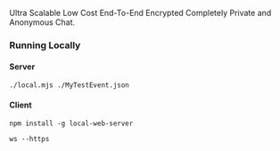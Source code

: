 Ultra Scalable Low Cost End-To-End Encrypted Completely Private and Anonymous Chat.

### Running Locally
#### Server

```
./local.mjs ./MyTestEvent.json
```

#### Client

```
npm install -g local-web-server

ws --https
```